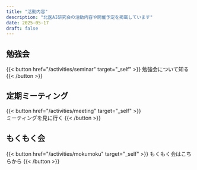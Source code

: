 ```yaml
---
title: "活動内容"
description: "北医AI研究会の活動内容や開催予定を掲載しています"
date: 2025-05-17
draft: false
---
```


## 勉強会
{{< button href="/activities/seminar" target="_self" >}}
勉強会について知る
{{< /button >}}

## 定期ミーティング
{{< button href="/activities/meeting" target="_self" >}}    
ミーティングを見に行く
{{< /button >}}

## もくもく会
{{< button href="/activities/mokumoku" target="_self" >}}
もくもく会はこちらから
{{< /button >}}
